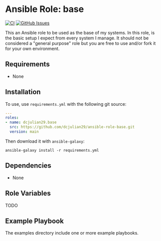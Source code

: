 # Ansible Role: base

[![CI](https://github.com/dcjulian29/ansible-role-base/actions/workflows/ci.yml/badge.svg)](https://github.com/dcjulian29/ansible-role-base/actions/workflows/ci.yml) [![GitHub Issues](https://img.shields.io/github/issues-raw/dcjulian29/ansible-role-base.svg)](https://github.com/dcjulian29/ansible-role-base/issues)

This an Ansible role to be used as the base of my systems. In this role, is the basic setup I expect from every system I manage. It should not be considered a "general purpose" role but you are free to use and/or fork it for your own environment.

## Requirements

- None

## Installation

To use, use `requirements.yml` with the following git source:

```yaml
---
roles:
- name: dcjulian29.base
  src: https://github.com/dcjulian29/ansible-role-base.git
  version: main
  ```

Then download it with `ansible-galaxy`:

```shell
ansible-galaxy install -r requirements.yml
```

## Dependencies

- None

## Role Variables

TODO

## Example Playbook

The examples directory include one or more example playbooks.
